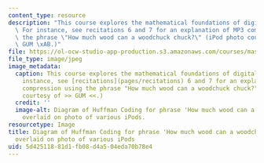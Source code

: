 ```yaml
---
content_type: resource
description: "This course explores the mathematical foundations of digital media.\
  \ For instance, see recitations 6 and 7 for an explanation of MP3 compression using\
  \ the phrase \"How much wood can a woodchuck chuck?\" (iPod photo courtesy of \xBB\
  \ GUM \xAB.)"
file: https://ol-ocw-studio-app-production.s3.amazonaws.com/courses/mas-160-signals-systems-and-information-for-media-technology-fall-2007/5d42511881d1fb08d4a504eda70b78e4_mas-160f07.jpg
file_type: image/jpeg
image_metadata:
  caption: This course explores the mathematical foundations of digital media. For
    instance, see [recitations](pages/recitations) 6 and 7 for an explanation of MP3
    compression using the phrase "How much wood can a woodchuck chuck?" ([iPod photo](http://www.flickr.com/photos/gum-/2079691255/)
    courtesy of >> GUM <<.)
  credit: ''
  image-alt: Diagram of Huffman Coding for phrase 'How much wood can a woodchuck chuck?'
    overlaid on photo of various iPods.
resourcetype: Image
title: Diagram of Huffman Coding for phrase 'How much wood can a woodchuck chuck?'
  overlaid on photo of various iPods
uid: 5d425118-81d1-fb08-d4a5-04eda70b78e4
---
```


